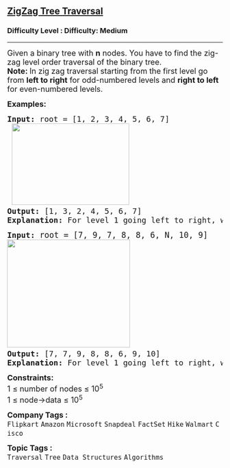<h2><a href="https://www.geeksforgeeks.org/problems/zigzag-tree-traversal/0">ZigZag Tree Traversal</a></h2><h3>Difficulty Level : Difficulty: Medium</h3><hr><div class="problems_problem_content__Xm_eO"><p><span style="font-size: 18px;">Given a binary tree with <strong>n</strong> nodes. You have to find the zig-zag level order traversal of the binary tree. <br></span><span style="font-size: 18px;"><strong>Note: </strong>In zig zag traversal starting from the first level go from <strong>left to right</strong> for odd-numbered levels and <strong>right to left </strong>for even-numbered levels.</span></p>
<p><span style="font-size: 18px;"><strong>Examples:</strong></span></p>
<pre><span style="font-size: 18px;"><strong>Input: </strong>root = [1, 2, 3, 4, 5, 6, 7]<strong><br> </strong></span><img style="font-family: -apple-system, BlinkMacSystemFont, 'Segoe UI', Roboto, Oxygen, Ubuntu, Cantarell, 'Open Sans', 'Helvetica Neue', sans-serif;" src="https://media.geeksforgeeks.org/img-practice/prod/addEditProblem/907336/Web/Other/blobid0_1754394121.webp" width="274" height="190"><strong style="font-size: 18px; font-family: -apple-system, BlinkMacSystemFont, 'Segoe UI', Roboto, Oxygen, Ubuntu, Cantarell, 'Open Sans', 'Helvetica Neue', sans-serif;"> </strong><span style="font-size: 18px; font-family: -apple-system, BlinkMacSystemFont, 'Segoe UI', Roboto, Oxygen, Ubuntu, Cantarell, 'Open Sans', 'Helvetica Neue', sans-serif;">  &nbsp; &nbsp; &nbsp; </span><span style="font-size: 18px;">
<strong>Output: </strong>[1, 3, 2, 4, 5, 6, 7]<br><strong>Explanation: </strong>For level 1 going left to right, we get traversal as [1]. For level 2 going right to left, we get traversal as [3,2].For level 3 going left to right, we get traversal as [4,5,6,7]. Merging all this traversals in single array we get [1,3,2,4,5,6,7].</span>
</pre>
<pre><span style="font-size: 18px;"><strong>Input: </strong></span><span style="font-size: 14pt;">root = [7, 9, 7, 8, 8, 6, N, 10, 9]</span><br><span style="font-size: 18px;"><strong><img src="https://media.geeksforgeeks.org/img-practice/prod/addEditProblem/907336/Web/Other/blobid2_1754394198.webp" width="287" height="252"> </strong>
<strong>Output: </strong></span><span style="font-size: 18px;">[7, 7, 9, 8, 8, 6, 9, 10] <br><strong>Explanation: </strong>For level 1 going left to right, we get traversal as [7]. For level 2 going right to left, we get traversal as [7,9]. For level 3 going left to right, we get traversal as [8,8,6]. For level 4 going right to left, we get traversal as [9,10]. </span><span style="font-size: 14pt;"><span style="font-size: 14pt;">Merging all this traversals in single array we get [7,7,9,8,8,6,9,10].<br></span></span></pre>
<p><span style="font-size: 18px;"><strong><strong>Constraints:</strong></strong><br>1 ≤ number of nodes ≤ 10<sup>5<br></sup></span><span style="font-size: 18px;">1 ≤ node-&gt;data ≤ 10<sup>5</sup></span></p></div><p><span style=font-size:18px><strong>Company Tags : </strong><br><code>Flipkart</code>&nbsp;<code>Amazon</code>&nbsp;<code>Microsoft</code>&nbsp;<code>Snapdeal</code>&nbsp;<code>FactSet</code>&nbsp;<code>Hike</code>&nbsp;<code>Walmart</code>&nbsp;<code>Cisco</code>&nbsp;<br><p><span style=font-size:18px><strong>Topic Tags : </strong><br><code>Traversal</code>&nbsp;<code>Tree</code>&nbsp;<code>Data Structures</code>&nbsp;<code>Algorithms</code>&nbsp;